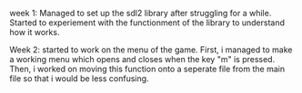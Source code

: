 week 1: Managed to set up the sdl2 library after struggling for a while. Started to experiement with the functionment of the library to understand how it works.

Week 2: started to work on the menu of the game. First, i managed to make a working menu which opens and closes when the key "m" is pressed. Then, i worked on moving this function onto a seperate file from the main file so that i would be less confusing.
